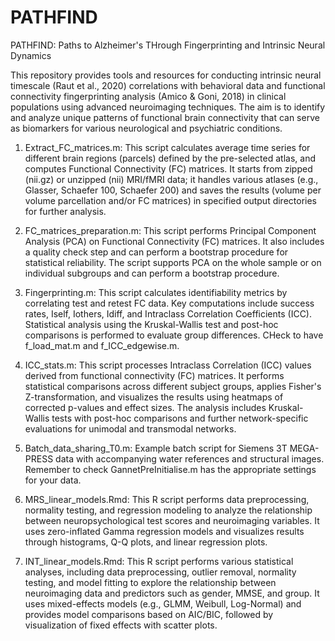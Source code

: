 # PATHFIND
PATHFIND: Paths to Alzheimer's THrough Fingerprinting and Intrinsic Neural Dynamics

This repository provides tools and resources for conducting intrinsic neural timescale (Raut et al., 2020) correlations with behavioral data and functional connectivity fingerprinting analysis (Amico & Goni, 2018) in clinical populations using advanced neuroimaging techniques. The aim is to identify and analyze unique patterns of functional brain connectivity that can serve as biomarkers for various neurological and psychiatric conditions.

1. Extract_FC_matrices.m:
This script calculates average time series for different brain regions (parcels) defined by the pre-selected atlas, and computes Functional Connectivity (FC) matrices.
It starts from zipped (nii.gz) or unzipped (nii) MRI/fMRI data; it handles various atlases (e.g., Glasser, Schaefer 100, Schaefer 200) and saves the results (volume per volume parcellation and/or FC matrices) in specified output directories for further analysis.

2. FC_matrices_preparation.m:
This script performs Principal Component Analysis (PCA) on Functional Connectivity (FC) matrices. It also includes a quality check step and can perform a bootstrap procedure for statistical reliability. The script supports PCA on the whole sample or on individual subgroups and can perform a bootstrap procedure.

3. Fingerprinting.m:
This script calculates identifiability metrics by correlating test and retest FC data. Key computations include success rates, Iself, Iothers, Idiff, and Intraclass Correlation Coefficients (ICC). Statistical analysis using the Kruskal-Wallis test and post-hoc comparisons is performed to evaluate group differences. CHeck to have f_load_mat.m and f_ICC_edgewise.m.

4. ICC_stats.m:
This script processes Intraclass Correlation (ICC) values derived from functional connectivity (FC) matrices. It performs statistical comparisons across different subject groups, applies Fisher's Z-transformation, and visualizes the results using heatmaps of corrected p-values and effect sizes. The analysis includes Kruskal-Wallis tests with post-hoc comparisons and further network-specific evaluations for unimodal and transmodal networks.

5. Batch_data_sharing_T0.m: Example batch script for Siemens 3T MEGA-PRESS data with accompanying water references and structural images. Remember to check GannetPreInitialise.m has the appropriate settings for your data.

6. MRS_linear_models.Rmd: This R script performs data preprocessing, normality testing, and regression modeling to analyze the relationship between neuropsychological test scores and neuroimaging variables. It uses zero-inflated Gamma regression models and visualizes results through histograms, Q-Q plots, and linear regression plots.

7. INT_linear_models.Rmd: This R script performs various statistical analyses, including data preprocessing, outlier removal, normality testing, and model fitting to explore the relationship between neuroimaging data and predictors such as gender, MMSE, and group. It uses mixed-effects models (e.g., GLMM, Weibull, Log-Normal) and provides model comparisons based on AIC/BIC, followed by visualization of fixed effects with scatter plots.
